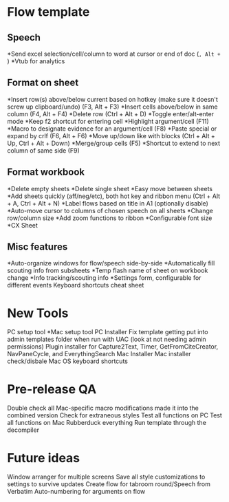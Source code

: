 # Flow template

## Speech
*Send excel selection/cell/column to word at cursor or end of doc (`, Alt + `)
*Vtub for analytics

## Format on sheet
*Insert row(s) above/below current based on hotkey (make sure it doesn't screw up clipboard/undo) (F3, Alt + F3)
*Insert cells above/below in same column (F4, Alt + F4)
*Delete row (Ctrl + Alt + D)
*Toggle enter/alt-enter mode
*Keep f2 shortcut for entering cell
*Highlight argument/cell (F11)
*Macro to designate evidence for an argument/cell (F8)
*Paste special or expand by crlf (F6, Alt + F6)
*Move up/down like with blocks (Ctrl + Alt + Up, Ctrl + Alt + Down)
*Merge/group cells (F5)
*Shortcut to extend to next column of same side (F9)

## Format workbook
*Delete empty sheets
*Delete single sheet
*Easy move between sheets
*Add sheets quickly (aff/neg/etc), both hot key and ribbon menu (Ctrl + Alt + A, Ctrl + Alt + N)
*Label flows based on title in A1 (optionally disable)
*Auto-move cursor to columns of chosen speech on all sheets
*Change row/column size
*Add zoom functions to ribbon
*Configurable font size
*CX Sheet

## Misc features
*Auto-organize windows for flow/speech side-by-side
*Automatically fill scouting info from subsheets
*Temp flash name of sheet on workbook change
*Info tracking/scouting info
*Settings form, configurable for different events
Keyboard shortcuts cheat sheet

# New Tools
PC setup tool
*Mac setup tool
PC Installer
	Fix template getting put into admin templates folder when run with UAC (look at not needing admin permissions)
Plugin installer for Capture2Text, Timer, GetFromCiteCreator, NavPaneCycle, and EverythingSearch
Mac Installer
	Mac installer check/disbale Mac OS keyboard shortcuts

# Pre-release QA
Double check all Mac-specific macro modifications made it into the combined version
Check for extraneous styles
Test all functions on PC
Test all functions on Mac
Rubberduck everything
Run template through the decompiler
	
# Future ideas
Window arranger for multiple screens
Save all style customizations to settings to survive updates
Create flow for tabroom round/Speech from Verbatim
Auto-numbering for arguments on flow